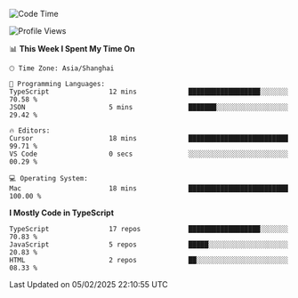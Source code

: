 <!--START_SECTION:waka-->
![Code Time](http://img.shields.io/badge/Code%20Time-7%2C266%20hrs%2019%20mins-blue)

![Profile Views](http://img.shields.io/badge/Profile%20Views-2-blue)

📊 **This Week I Spent My Time On** 

```text
🕑︎ Time Zone: Asia/Shanghai

💬 Programming Languages: 
TypeScript               12 mins             ██████████████████░░░░░░░   70.58 % 
JSON                     5 mins              ███████░░░░░░░░░░░░░░░░░░   29.42 % 

🔥 Editors: 
Cursor                   18 mins             █████████████████████████   99.71 % 
VS Code                  0 secs              ░░░░░░░░░░░░░░░░░░░░░░░░░   00.29 % 

💻 Operating System: 
Mac                      18 mins             █████████████████████████   100.00 % 
```

**I Mostly Code in TypeScript** 

```text
TypeScript               17 repos            ██████████████████░░░░░░░   70.83 % 
JavaScript               5 repos             █████░░░░░░░░░░░░░░░░░░░░   20.83 % 
HTML                     2 repos             ██░░░░░░░░░░░░░░░░░░░░░░░   08.33 % 
```




 Last Updated on 05/02/2025 22:10:55 UTC
<!--END_SECTION:waka-->
